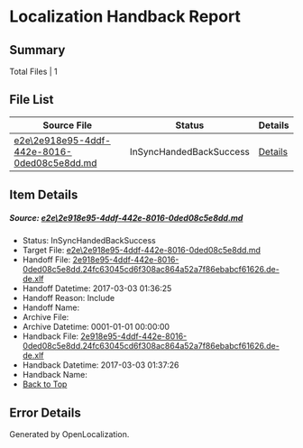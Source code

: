 # <a name='report-top'></a> Localization Handback Report

## Summary
 Total Files | 1

## File List
 Source File | Status | Details 
 ----------- | ------ | ------- 
 [e2e\2e918e95-4ddf-442e-8016-0ded08c5e8dd.md](https://github.com/OpenLocalizationTestOrg/ol-test4/blob/e62f1bf416a378fb5c6fd277a5f109d129b6ff46/e2e/2e918e95-4ddf-442e-8016-0ded08c5e8dd.md) | InSyncHandedBackSuccess | [Details](#3e5fb0cc778710de854a6e53a49b713125b102021)

## Item Details
##### <a name='3e5fb0cc778710de854a6e53a49b713125b102021'></a> Source: [e2e\2e918e95-4ddf-442e-8016-0ded08c5e8dd.md](https://github.com/OpenLocalizationTestOrg/ol-test4/blob/e62f1bf416a378fb5c6fd277a5f109d129b6ff46/e2e/2e918e95-4ddf-442e-8016-0ded08c5e8dd.md)
* Status: InSyncHandedBackSuccess
* Target File: [e2e\2e918e95-4ddf-442e-8016-0ded08c5e8dd.md](https://github.com/OpenLocalizationTestOrg/ol-test4-deDE/blob/c4171e9cdfb67d629042ac521f899535d684c924/e2e/2e918e95-4ddf-442e-8016-0ded08c5e8dd.md)
* Handoff File: [2e918e95-4ddf-442e-8016-0ded08c5e8dd.24fc63045cd6f308ac864a52a7f86ebabcf61626.de-de.xlf](https://github.com/OpenLocalizationTestOrg/ol-test4-handoff/blob/9a742f30f9fa71c9772cac5f9fffc3205a0465b4/ol-handoff/OpenLocalizationTestOrg/ol-test4-deDE/xinjiang/ht/2e918e95-4ddf-442e-8016-0ded08c5e8dd.24fc63045cd6f308ac864a52a7f86ebabcf61626.de-de.xlf)
* Handoff Datetime: 2017-03-03 01:36:25
* Handoff Reason: Include
* Handoff Name: 
* Archive File: 
* Archive Datetime: 0001-01-01 00:00:00
* Handback File: [2e918e95-4ddf-442e-8016-0ded08c5e8dd.24fc63045cd6f308ac864a52a7f86ebabcf61626.de-de.xlf](https://github.com/OpenLocalizationTestOrg/ol-test4-handback/blob/5fb60553bccbaa4cc48605a3a889af1c49a2a9c8/ol-handback/OpenLocalizationTestOrg/ol-test4-dede/xinjiang/ht/2e918e95-4ddf-442e-8016-0ded08c5e8dd.24fc63045cd6f308ac864a52a7f86ebabcf61626.de-de.xlf)
* Handback Datetime: 2017-03-03 01:37:26
* Handback Name: 
* [Back to Top](#report-top)


## Error Details

Generated by OpenLocalization.
